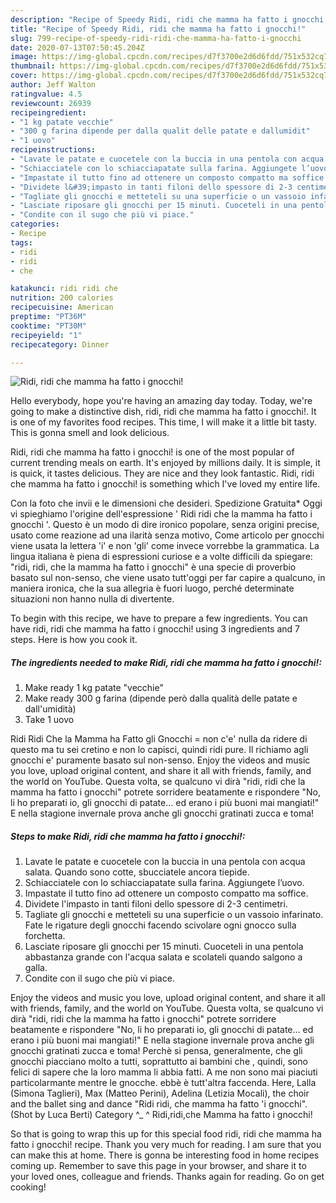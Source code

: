 ```yaml
---
description: "Recipe of Speedy Ridi, ridi che mamma ha fatto i gnocchi!"
title: "Recipe of Speedy Ridi, ridi che mamma ha fatto i gnocchi!"
slug: 799-recipe-of-speedy-ridi-ridi-che-mamma-ha-fatto-i-gnocchi
date: 2020-07-13T07:50:45.204Z
image: https://img-global.cpcdn.com/recipes/d7f3700e2d6d6fdd/751x532cq70/ridi-ridi-che-mamma-ha-fatto-i-gnocchi-recipe-main-photo.jpg
thumbnail: https://img-global.cpcdn.com/recipes/d7f3700e2d6d6fdd/751x532cq70/ridi-ridi-che-mamma-ha-fatto-i-gnocchi-recipe-main-photo.jpg
cover: https://img-global.cpcdn.com/recipes/d7f3700e2d6d6fdd/751x532cq70/ridi-ridi-che-mamma-ha-fatto-i-gnocchi-recipe-main-photo.jpg
author: Jeff Walton
ratingvalue: 4.5
reviewcount: 26939
recipeingredient:
- "1 kg patate vecchie"
- "300 g farina dipende per dalla qualit delle patate e dallumidit"
- "1 uovo"
recipeinstructions:
- "Lavate le patate e cuocetele con la buccia in una pentola con acqua salata. Quando sono cotte, sbucciatele ancora tiepide."
- "Schiacciatele con lo schiacciapatate sulla farina. Aggiungete l’uovo."
- "Impastate il tutto fino ad ottenere un composto compatto ma soffice."
- "Dividete l&#39;impasto in tanti filoni dello spessore di 2-3 centimetri."
- "Tagliate gli gnocchi e metteteli su una superficie o un vassoio infarinato. Fate le rigature degli gnocchi facendo scivolare ogni gnocco sulla forchetta."
- "Lasciate riposare gli gnocchi per 15 minuti. Cuoceteli in una pentola abbastanza grande con l&#39;acqua salata e scolateli quando salgono a galla."
- "Condite con il sugo che più vi piace."
categories:
- Recipe
tags:
- ridi
- ridi
- che

katakunci: ridi ridi che 
nutrition: 200 calories
recipecuisine: American
preptime: "PT36M"
cooktime: "PT30M"
recipeyield: "1"
recipecategory: Dinner

---
```



![Ridi, ridi che mamma ha fatto i gnocchi!](https://img-global.cpcdn.com/recipes/d7f3700e2d6d6fdd/751x532cq70/ridi-ridi-che-mamma-ha-fatto-i-gnocchi-recipe-main-photo.jpg)

Hello everybody, hope you're having an amazing day today. Today, we're going to make a distinctive dish, ridi, ridi che mamma ha fatto i gnocchi!. It is one of my favorites food recipes. This time, I will make it a little bit tasty. This is gonna smell and look delicious.

Ridi, ridi che mamma ha fatto i gnocchi! is one of the most popular of current trending meals on earth. It's enjoyed by millions daily. It is simple, it is quick, it tastes delicious. They are nice and they look fantastic. Ridi, ridi che mamma ha fatto i gnocchi! is something which I've loved my entire life.

Con la foto che invii e le dimensioni che desideri. Spedizione Gratuita* Oggi vi spieghiamo l&#39;origine dell&#39;espressione &#39; Ridi ridi che la mamma ha fatto i gnocchi &#39;. Questo è un modo di dire ironico popolare, senza origini precise, usato come reazione ad una ilarità senza motivo, Come articolo per gnocchi viene usata la lettera &#39;i&#39; e non &#39;gli&#39; come invece vorrebbe la grammatica. La lingua italiana è piena di espressioni curiose e a volte difficili da spiegare: &#34;ridi, ridi, che la mamma ha fatto i gnocchi&#34; è una specie di proverbio basato sul non-senso, che viene usato tutt&#39;oggi per far capire a qualcuno, in maniera ironica, che la sua allegria è fuori luogo, perché determinate situazioni non hanno nulla di divertente.


To begin with this recipe, we have to prepare a few ingredients. You can have ridi, ridi che mamma ha fatto i gnocchi! using 3 ingredients and 7 steps. Here is how you cook it.

<!--inarticleads1-->

##### The ingredients needed to make Ridi, ridi che mamma ha fatto i gnocchi!:

1. Make ready 1 kg patate &#34;vecchie&#34;
1. Make ready 300 g farina (dipende però dalla qualità delle patate e dall&#39;umidità)
1. Take 1 uovo


Ridi Ridi Che la Mamma ha Fatto gli Gnocchi = non c&#39;e&#39; nulla da ridere di questo ma tu sei cretino e non lo capisci, quindi ridi pure. Il richiamo agli gnocchi e&#39; puramente basato sul non-senso. Enjoy the videos and music you love, upload original content, and share it all with friends, family, and the world on YouTube. Questa volta, se qualcuno vi dirà &#34;ridi, ridi che la mamma ha fatto i gnocchi&#34; potrete sorridere beatamente e rispondere &#34;No, li ho preparati io, gli gnocchi di patate… ed erano i più buoni mai mangiati!&#34; E nella stagione invernale prova anche gli gnocchi gratinati zucca e toma! 

<!--inarticleads2-->

##### Steps to make Ridi, ridi che mamma ha fatto i gnocchi!:

1. Lavate le patate e cuocetele con la buccia in una pentola con acqua salata. Quando sono cotte, sbucciatele ancora tiepide.
1. Schiacciatele con lo schiacciapatate sulla farina. Aggiungete l’uovo.
1. Impastate il tutto fino ad ottenere un composto compatto ma soffice.
1. Dividete l&#39;impasto in tanti filoni dello spessore di 2-3 centimetri.
1. Tagliate gli gnocchi e metteteli su una superficie o un vassoio infarinato. Fate le rigature degli gnocchi facendo scivolare ogni gnocco sulla forchetta.
1. Lasciate riposare gli gnocchi per 15 minuti. Cuoceteli in una pentola abbastanza grande con l&#39;acqua salata e scolateli quando salgono a galla.
1. Condite con il sugo che più vi piace.


Enjoy the videos and music you love, upload original content, and share it all with friends, family, and the world on YouTube. Questa volta, se qualcuno vi dirà &#34;ridi, ridi che la mamma ha fatto i gnocchi&#34; potrete sorridere beatamente e rispondere &#34;No, li ho preparati io, gli gnocchi di patate… ed erano i più buoni mai mangiati!&#34; E nella stagione invernale prova anche gli gnocchi gratinati zucca e toma! Perchè si pensa, generalmente, che gli gnocchi piacciano molto a tutti, soprattutto ai bambini che , quindi, sono felici di sapere che la loro mamma li abbia fatti. A me non sono mai piaciuti particolarmante mentre le gnocche. ebbè è tutt&#39;altra faccenda. Here, Lalla (Simona Taglieri), Max (Matteo Perini), Adelina (Letizia Mocali), the choir and the ballet sing and dance &#34;Ridi ridi, che mamma ha fatto &#39;i gnocchi&#34;. (Shot by Luca Berti) Category ^_ ^ Ridi,ridi,che Mamma ha fatto i gnocchi! 

So that is going to wrap this up for this special food ridi, ridi che mamma ha fatto i gnocchi! recipe. Thank you very much for reading. I am sure that you can make this at home. There is gonna be interesting food in home recipes coming up. Remember to save this page in your browser, and share it to your loved ones, colleague and friends. Thanks again for reading. Go on get cooking!
